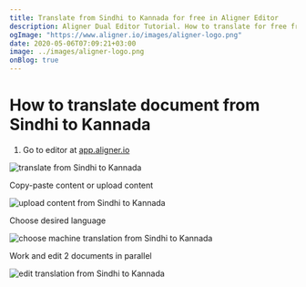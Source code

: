 ```yaml
---
title: Translate from Sindhi to Kannada for free in Aligner Editor
description: Aligner Dual Editor Tutorial. How to translate for free from Sindhi to Kannada. Aligner is multilingual document management platform. 
ogImage: "https://www.aligner.io/images/aligner-logo.png"
date: 2020-05-06T07:09:21+03:00
image: ../images/aligner-logo.png
onBlog: true
---
```


# How to translate document from Sindhi to Kannada

1. Go to editor at [app.aligner.io](https://app.aligner.io "Aligner App web page")

![translate from Sindhi to Kannada](../aligner-blank-editor.png "translate from Sindhi to Kannada")

Copy-paste content or upload content

![upload content from Sindhi to Kannada](../aligner-uploaded-document.png "upload content from Sindhi to Kannada")

Choose desired language

![choose machine translation from Sindhi to Kannada](../aligner-language-dropdown.png "choose machine translation from Sindhi to Kannada")

Work and edit 2 documents in parallel

![edit translation from Sindhi to Kannada](../aligner-double-sitded-editor.png "edit translation from Sindhi to Kannada")

